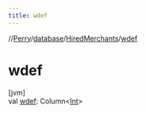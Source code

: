 ```yaml
---
title: wdef
---
```

//[Perry](../../../index.html)/[database](../index.html)/[HiredMerchants](index.html)/[wdef](wdef.html)



# wdef



[jvm]\
val [wdef](wdef.html): Column<[Int](https://kotlinlang.org/api/latest/jvm/stdlib/kotlin/-int/index.html)>




